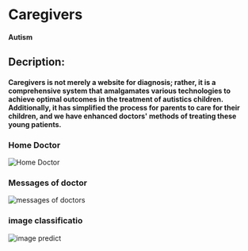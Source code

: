 # Caregivers
#### Autism 


## Decription: 
#### Caregivers is not merely a website  for diagnosis; rather, it is a comprehensive system that amalgamates various technologies to achieve optimal outcomes in the treatment of autistics children. Additionally, it has simplified the process for parents to care for their children, and we have enhanced doctors' methods of treating these young patients.

### Home Doctor
![Home Doctor](https://github.com/KholoudElsherbeny/Caregivers/assets/92096667/e0922278-a276-424e-bbd7-499c8025a761)

### Messages of doctor
![messages of doctors](https://github.com/KholoudElsherbeny/Caregivers/assets/92096667/f2ec97fd-05b2-4140-b278-4677ba298684)

### image classificatio
![image predict](https://github.com/KholoudElsherbeny/Caregivers/assets/92096667/9814c78a-13a4-4e3f-a5af-e5be16cbf56d)


